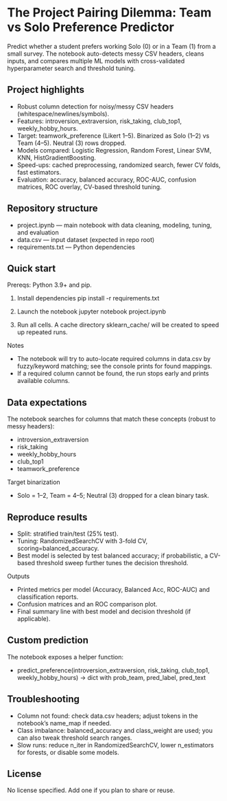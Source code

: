 # The Project Pairing Dilemma: Team vs Solo Preference Predictor

Predict whether a student prefers working Solo (0) or in a Team (1) from a small survey. The notebook auto-detects messy CSV headers, cleans inputs, and compares multiple ML models with cross-validated hyperparameter search and threshold tuning.

## Project highlights
- Robust column detection for noisy/messy CSV headers (whitespace/newlines/symbols).
- Features: introversion_extraversion, risk_taking, club_top1, weekly_hobby_hours.
- Target: teamwork_preference (Likert 1–5). Binarized as Solo (1–2) vs Team (4–5). Neutral (3) rows dropped.
- Models compared: Logistic Regression, Random Forest, Linear SVM, KNN, HistGradientBoosting.
- Speed-ups: cached preprocessing, randomized search, fewer CV folds, fast estimators.
- Evaluation: accuracy, balanced accuracy, ROC-AUC, confusion matrices, ROC overlay, CV-based threshold tuning.

## Repository structure
- project.ipynb — main notebook with data cleaning, modeling, tuning, and evaluation
- data.csv — input dataset (expected in repo root)
- requirements.txt — Python dependencies

## Quick start
Prereqs: Python 3.9+ and pip.

1) Install dependencies
   pip install -r requirements.txt

2) Launch the notebook
   jupyter notebook project.ipynb

3) Run all cells. A cache directory sklearn_cache/ will be created to speed up repeated runs.

Notes
- The notebook will try to auto-locate required columns in data.csv by fuzzy/keyword matching; see the console prints for found mappings.
- If a required column cannot be found, the run stops early and prints available columns.

## Data expectations
The notebook searches for columns that match these concepts (robust to messy headers):
- introversion_extraversion
- risk_taking
- weekly_hobby_hours
- club_top1
- teamwork_preference

Target binarization
- Solo = 1–2, Team = 4–5; Neutral (3) dropped for a clean binary task.

## Reproduce results
- Split: stratified train/test (25% test).
- Tuning: RandomizedSearchCV with 3-fold CV, scoring=balanced_accuracy.
- Best model is selected by test balanced accuracy; if probabilistic, a CV-based threshold sweep further tunes the decision threshold.

Outputs
- Printed metrics per model (Accuracy, Balanced Acc, ROC-AUC) and classification reports.
- Confusion matrices and an ROC comparison plot.
- Final summary line with best model and decision threshold (if applicable).

## Custom prediction
The notebook exposes a helper function:
- predict_preference(introversion_extraversion, risk_taking, club_top1, weekly_hobby_hours) -> dict with prob_team, pred_label, pred_text

## Troubleshooting
- Column not found: check data.csv headers; adjust tokens in the notebook’s name_map if needed.
- Class imbalance: balanced_accuracy and class_weight are used; you can also tweak threshold search ranges.
- Slow runs: reduce n_iter in RandomizedSearchCV, lower n_estimators for forests, or disable some models.

## License
No license specified. Add one if you plan to share or reuse.

